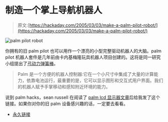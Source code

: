 # 制造一个掌上导航机器人

> 原文:[https://hackaday.com/2005/03/03/make-a-palm-pilot-robot/](https://hackaday.com/2005/03/03/make-a-palm-pilot-robot/)

![palm pilot robot](../Images/690a547580acbe0acf53baf0c487f3af.png)

你拥有的旧 palm pilot 也可以用作一个漂亮的小型完整驱动机器人的大脑。palm pilot 机器人套件是几年前由卡内基梅隆玩具机器人项目创建的。这将是同一研究小组提出了[弓动力弹簧棒](http://www.hackaday.com/entry/1234000290032639/)。

> Palm 是一个方便的机器人控制器:它在一个小尺寸中集成了大量的计算能力，依靠电池运行，最重要的是，它可以显示图形和交互式用户界面。我们的机器人赋予手掌移动和感知附近环境的能力。

说到 palm hacks，sean russell 在阅读了 [palm lcd 显示器文章](http://www.hackaday.com/entry/1234000473033962/)后给我发了这个链接。如果你对你的旧 palm 设备感兴趣的话，一定要去看看。

*   [永久链接](http://www-2.cs.cmu.edu/~pprk/)